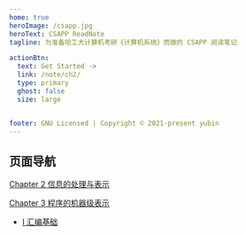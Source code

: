 ```yaml
---
home: true
heroImage: /csapp.jpg
heroText: CSAPP ReadNote
tagline: 为准备哈工大计算机考研《计算机系统》而做的 CSAPP 阅读笔记

actionBtn:
  text: Get Started ->
  link: /note/ch2/
  type: primary
  ghost: false
  size: large


footer: GNU Licensed | Copyright © 2021-present yubin
---
```


## <a-icon type="bars" /> 页面导航

[Chapter 2 信息的处理与表示](/note/ch2/)

[Chapter 3 程序的机器级表示](/note/ch3/)

+ [I 汇编基础](/note/ch3/assembly-basic)